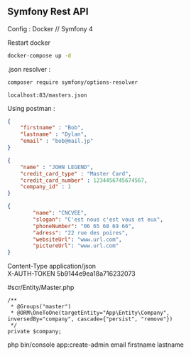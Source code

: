 ## Symfony Rest API


Config : 
Docker // Symfony 4

Restart docker
```sh
docker-compose up -d
```

.json resolver : 
```sh
composer require symfony/options-resolver
```

`localhost:83/masters.json`

Using postman : 

```json
{ 
	"firstname" : "Bob", 
	"lastname" : "Dylan", 
	"email" : "bob@mail.jp"
}
```

```json
{ 
	"name" : "JOHN LEGEND",
	"credit_card_type" : "Master Card",
	"credit_card_number" : 1234456745674567,
	"company_id" : 1
}
```

```json
{
        "name": "CNCVEE",
        "slogan": "C'est nous c'est vous et eux",
        "phoneNumber": "06 65 68 69 66",
        "adress": "22 rue des poires",
        "websiteUrl": "www.url.com",
        "pictureUrl": "www.url.com"
}
```

Content-Type  application/json       <br />
X-AUTH-TOKEN  5b9144e9ea18a716232073 <br />

#scr/Entity/Master.php

	/**
     * @Groups("master") 
     * @ORM\OneToOne(targetEntity="App\Entity\Company", inversedBy="company", cascade={"persist", "remove"})
     */
    private $company;


php bin/console app:create-admin email firstname lastname